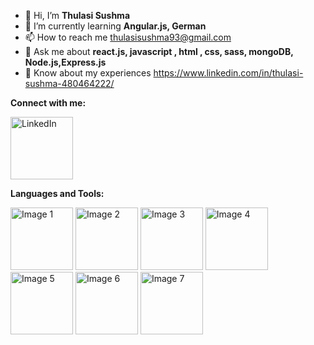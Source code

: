 - 👋 Hi, I’m **Thulasi Sushma**
- 🌱 I’m currently learning **Angular.js, German**
- 📫 How to reach me thulasisushma93@gmail.com
- 💬 Ask me about **react.js, javascript , html , css, sass, mongoDB, Node.js,Express.js**
- 📄 Know about my experiences https://www.linkedin.com/in/thulasi-sushma-480464222/

**Connect with me:**

<a href="https://www.linkedin.com/in/thulasi-sushma-480464222/" target="_blank"><img src ="https://upload.wikimedia.org/wikipedia/commons/thumb/8/81/LinkedIn_icon.svg/2048px-LinkedIn_icon.svg.png" width="100" height="100" alt="LinkedIn"></a>


**Languages and Tools:**

<img src ="https://github.com/ThulasiSushma/ThulasiSushma/assets/125877021/78cf068a-2284-44d9-a31d-98fe32df88b4" width="100" height="100" alt="Image 1">

<img src ="https://github.com/ThulasiSushma/ThulasiSushma/assets/125877021/79ae52f4-8f52-46f2-9ff6-3b39787bc022" width="100" height="100" alt="Image 2">
<img src = "https://github.com/ThulasiSushma/ThulasiSushma/assets/125877021/ebb7cca2-0506-4d90-a7be-c429b77cc3f3" width="100" height="100" alt="Image 3">
<img src = "https://github.com/ThulasiSushma/ThulasiSushma/assets/125877021/c21c11b9-d1e8-42b6-95d7-6bb43932df79" width="100" height="100" alt="Image 4">
<img src = "https://github.com/ThulasiSushma/ThulasiSushma/assets/125877021/65acfc4a-3cec-4649-a57b-4ba1a9d1427e" width="100" height="100" alt="Image 5">
<img src = "https://github.com/ThulasiSushma/ThulasiSushma/assets/125877021/929cc8c4-fdf1-4654-869e-91d592087bde" width="100" height="100" alt="Image 6">
<img src = "https://github.com/ThulasiSushma/ThulasiSushma/assets/125877021/513dd80e-97c4-44e5-add7-624cab2b64e5" width="100" height="100" alt="Image 7">

<!---
ThulasiSushma/ThulasiSushma is a ✨ special ✨ repository because its `README.md` (this file) appears on your GitHub profile.
You can click the Preview link to take a look at your changes.
--->
